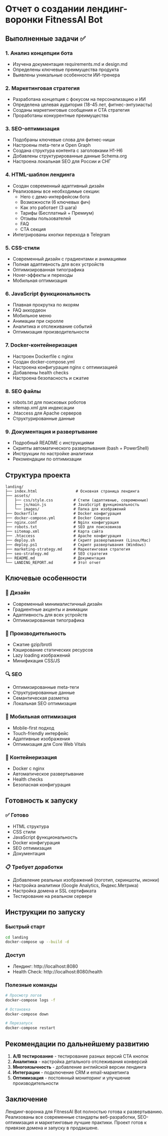 # Отчет о создании лендинг-воронки FitnessAI Bot

## Выполненные задачи ✅

### 1. Анализ концепции бота
- Изучена документация requirements.md и design.md
- Определены ключевые преимущества продукта
- Выявлены уникальные особенности ИИ-тренера

### 2. Маркетинговая стратегия
- Разработана концепция с фокусом на персонализацию и ИИ
- Определена целевая аудитория (18-45 лет, фитнес-энтузиасты)
- Созданы маркетинговые сообщения и CTA стратегия
- Проработаны конкурентные преимущества

### 3. SEO-оптимизация
- Подобраны ключевые слова для фитнес-ниши
- Настроены meta-теги и Open Graph
- Создана структура контента с заголовками H1-H6
- Добавлены структурированные данные Schema.org
- Настроена локальная SEO для России и СНГ

### 4. HTML-шаблон лендинга
- Создан современный адаптивный дизайн
- Реализованы все необходимые секции:
  - Hero с демо-интерфейсом бота
  - Возможности (6 ключевых фич)
  - Как это работает (3 шага)
  - Тарифы (Бесплатный + Премиум)
  - Отзывы пользователей
  - FAQ
  - CTA секция
- Интегрированы кнопки перехода в Telegram

### 5. CSS-стили
- Современный дизайн с градиентами и анимациями
- Полная адаптивность для всех устройств
- Оптимизированная типографика
- Hover-эффекты и переходы
- Мобильная оптимизация

### 6. JavaScript функциональность
- Плавная прокрутка по якорям
- FAQ аккордеон
- Мобильное меню
- Анимации при скролле
- Аналитика и отслеживание событий
- Оптимизация производительности

### 7. Docker-контейнеризация
- Настроен Dockerfile с nginx
- Создан docker-compose.yml
- Настроена конфигурация nginx с оптимизацией
- Добавлены health checks
- Настроена безопасность и сжатие

### 8. SEO файлы
- robots.txt для поисковых роботов
- sitemap.xml для индексации
- .htaccess для Apache серверов
- Структурированные данные

### 9. Документация и развертывание
- Подробный README с инструкциями
- Скрипты автоматического развертывания (bash + PowerShell)
- Инструкции по настройке аналитики
- Рекомендации по оптимизации

## Структура проекта

```
landing/
├── index.html                 # Основная страница лендинга
├── assets/
│   ├── css/style.css         # Стили (адаптивные, современные)
│   ├── js/main.js            # JavaScript функциональность
│   └── images/               # Папка для изображений
├── Dockerfile                # Docker конфигурация
├── docker-compose.yml        # Docker Compose
├── nginx.conf                # Nginx конфигурация
├── robots.txt                # SEO для поисковиков
├── sitemap.xml               # Карта сайта
├── .htaccess                 # Apache конфигурация
├── deploy.sh                 # Скрипт развертывания (Linux/Mac)
├── deploy.ps1                # Скрипт развертывания (Windows)
├── marketing-strategy.md     # Маркетинговая стратегия
├── seo-strategy.md           # SEO стратегия
├── README.md                 # Документация
└── LANDING_REPORT.md         # Этот отчет
```

## Ключевые особенности

### 🎨 Дизайн
- Современный минималистичный дизайн
- Градиентные акценты и анимации
- Адаптивность для всех устройств
- Оптимизированная типографика

### 🚀 Производительность
- Сжатие gzip/brotli
- Кэширование статических ресурсов
- Lazy loading изображений
- Минификация CSS/JS

### 🔍 SEO
- Оптимизированные meta-теги
- Структурированные данные
- Семантическая разметка
- Локальная SEO оптимизация

### 📱 Мобильная оптимизация
- Mobile-first подход
- Touch-friendly интерфейс
- Адаптивные изображения
- Оптимизация для Core Web Vitals

### 🐳 Контейнеризация
- Docker с nginx
- Автоматическое развертывание
- Health checks
- Безопасная конфигурация

## Готовность к запуску

### ✅ Готово
- HTML структура
- CSS стили
- JavaScript функциональность
- Docker конфигурация
- SEO оптимизация
- Документация

### 📋 Требует доработки
- Добавление реальных изображений (логотип, скриншоты, иконки)
- Настройка аналитики (Google Analytics, Яндекс.Метрика)
- Настройка домена и SSL сертификата
- Тестирование на реальном сервере

## Инструкции по запуску

### Быстрый старт
```bash
cd landing
docker-compose up --build -d
```

### Доступ
- Лендинг: http://localhost:8080
- Health Check: http://localhost:8080/health

### Полезные команды
```bash
# Просмотр логов
docker-compose logs -f

# Остановка
docker-compose down

# Перезапуск
docker-compose restart
```

## Рекомендации по дальнейшему развитию

1. **A/B тестирование** - тестирование разных версий CTA кнопок
2. **Аналитика** - настройка детального отслеживания конверсий
3. **Многоязычность** - добавление английской версии лендинга
4. **Интеграции** - подключение CRM и email-маркетинга
5. **Оптимизация** - постоянный мониторинг и улучшение производительности

## Заключение

Лендинг-воронка для FitnessAI Bot полностью готова к развертыванию. Реализованы все современные стандарты веб-разработки, SEO-оптимизация и маркетинговые лучшие практики. Проект готов к привязке домена и запуску в продакшене.
